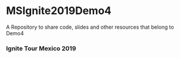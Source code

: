 # MSIgnite2019Demo4

A Repository to share code, slides and other resources that belong to Demo4

### Ignite Tour Mexico 2019
